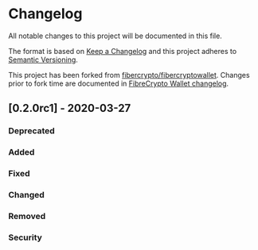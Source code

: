 # Changelog

All notable changes to this project will be documented in this file.

The format is based on [Keep a Changelog](http://keepachangelog.com/en/1.0.0/)
and this project adheres to [Semantic Versioning](http://semver.org/spec/v2.0.0.html).

This project has been forked from [fibercrypto/fibercryptowallet](https://github.com/fibercrypto/fibercryptowallet). Changes prior to fork time are documented in [FibreCrypto Wallet changelog](https://github.com/fibercrypto/fibercryptowallet/blob/master/CHANGELOG.md).

## [0.2.0rc1] - 2020-03-27

### Deprecated


### Added


### Fixed


### Changed


### Removed


### Security



